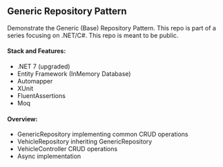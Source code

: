 ## Generic Repository Pattern
Demonstrate the Generic (Base) Repository Pattern. 
This repo is part of a series focusing on .NET/C#.
This repo is meant to be public.

#### Stack and Features:
- .NET 7 (upgraded)
- Entity Framework (InMemory Database)
- Automapper
- XUnit
- FluentAssertions
- Moq

#### Overview:
- GenericRepository implementing common CRUD operations
- VehicleRepository inheriting GenericRepository
- VehicleController CRUD operations
- Async implementation
